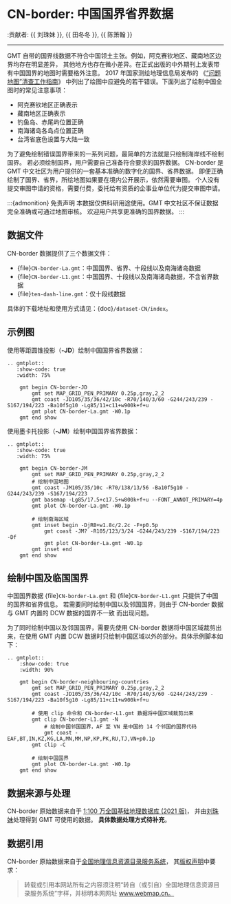 # CN-border: 中国国界省界数据

:贡献者: {{ 刘珠妹 }}, {{ 田冬冬 }}, {{ 陈箫翰 }}

---

GMT 自带的国界线数据不符合中国领土主张。例如，阿克赛钦地区、藏南地区边界均存在明显差异，
其他地方也存在微小差异。在正式出版的中外期刊上发表带有中国国界的地图时需要格外注意。
2017 年国家测绘地理信息局发布的
《[“问题地图”清查工作指南](https://www.nwafu.edu.cn/docs/2017-09/20170907152504884294.pdf)》
中列出了绘图中应避免的若干错误。下面列出了绘制中国全图时的常见注意事项：

- 阿克赛钦地区正确表示
- 藏南地区正确表示
- 钓鱼岛、赤尾屿位置正确
- 南海诸岛各岛点位置正确
- 台湾省底色设置与大陆一致

为了避免绘制错误国界带来的一系列问题，最简单的方法就是只绘制海岸线不绘制国界。
若必须绘制国界，用户需要自己准备符合要求的国界数据。
CN-border 是 GMT 中文社区为用户提供的一套基本准确的数字化的国界、省界数据。
即便正确绘制了国界、省界，所绘地图如果要在境内公开展示，依然需要审图。
个人没有提交审图申请的资格，需要付费，委托给有资质的企事业单位代为提交审图申请。

:::{admonition} 免责声明
本数据仅供科研用途使用。GMT 中文社区不保证数据完全准确或可通过地图审核。
欢迎用户共享更准确的国界数据。
:::

## 数据文件

CN-border 数据提供了三个数据文件：

- {file}`CN-border-La.gmt`：中国国界、省界、十段线以及南海诸岛数据
- {file}`CN-border-L1.gmt`：中国国界、十段线以及南海诸岛数据，不含省界数据
- {file}`ten-dash-line.gmt`：仅十段线数据

具体的下载地址和使用方式请见：{doc}`/dataset-CN/index`。

## 示例图

使用等距圆锥投影（**-JD**）绘制中国国界省界数据：

```{eval-rst}
.. gmtplot::
   :show-code: true
   :width: 75%

    gmt begin CN-border-JD
        gmt set MAP_GRID_PEN_PRIMARY 0.25p,gray,2_2
        gmt coast -JD105/35/36/42/10c -R70/140/3/60 -G244/243/239 -S167/194/223 -Ba10f5g10 -Lg85/11+c11+w900k+f+u
        gmt plot CN-border-La.gmt -W0.1p
    gmt end show
```

使用墨卡托投影（**-JM**）绘制中国国界省界数据：

```{eval-rst}
.. gmtplot::
   :show-code: true
   :width: 75%

    gmt begin CN-border-JM
        gmt set MAP_GRID_PEN_PRIMARY 0.25p,gray,2_2
        # 绘制中国地图
        gmt coast -JM105/35/10c -R70/138/13/56 -Ba10f5g10 -G244/243/239 -S167/194/223
        gmt basemap -Lg85/17.5+c17.5+w800k+f+u --FONT_ANNOT_PRIMARY=4p
        gmt plot CN-border-La.gmt -W0.1p

        # 绘制南海区域
        gmt inset begin -DjRB+w1.8c/2.2c -F+p0.5p
            gmt coast -JM? -R105/123/3/24 -G244/243/239 -S167/194/223 -Df
            gmt plot CN-border-La.gmt -W0.1p
        gmt inset end
    gmt end show

```

## 绘制中国及临国国界

中国国界数据 {file}`CN-border-La.gmt` 和 {file}`CN-border-L1.gmt` 只提供了中国的国界和省界信息。
若需要同时绘制中国以及邻国国界，则由于 CN-border 数据与 GMT 内置的 DCW 数据的国界不一致
而出现问题。

为了同时绘制中国以及邻国国界，需要先使用 CN-border 数据将中国区域裁剪出来，在使用 GMT 内置
DCW 数据时只绘制中国区域以外的部分。具体示例脚本如下：

```{eval-rst}
.. gmtplot::
    :show-code: true
    :width: 90%

    gmt begin CN-border-neighbouring-countries
        gmt set MAP_GRID_PEN_PRIMARY 0.25p,gray,2_2
        gmt coast -JD105/35/36/42/10c -R70/140/3/60 -G244/243/239 -S167/194/223 -Ba10f5g10 -Lg85/11+c11+w900k+f+u

        # 使用 clip 命令和 CN-border-L1.gmt 数据将中国区域裁剪出来
        gmt clip CN-border-L1.gmt -N
            # 绘制中国邻国国界，AF 至 VN 是中国的 14 个邻国的国界代码
            gmt coast -EAF,BT,IN,KZ,KG,LA,MN,MM,NP,KP,PK,RU,TJ,VN+p0.1p
        gmt clip -C

        # 绘制中国国界
        gmt plot CN-border-La.gmt -W0.1p
    gmt end show
```

## 数据来源与处理

CN-border 原始数据来自于 [1:100 万全国基础地理数据库 (2021 版)](https://www.webmap.cn/commres.do?method=result100W)，
并由[刘珠妹](https://github.com/liuzhumei)处理得到 GMT 可使用的数据。
**具体数据处理方式待补充**。

## 数据引用

CN-border 原始数据来自于[全国地理信息资源目录服务系统](https://www.webmap.cn)，
其[版权声明](https://www.webmap.cn/main.do?method=otherService&clickFlag=copyright)中要求：

> 转载或引用本网站所有之内容须注明“转自（或引自）全国地理信息资源目录服务系统”字样，并标明本网网址 www.webmap.cn。
